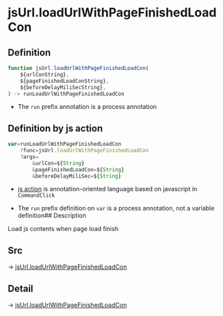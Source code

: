 # jsUrl.loadUrlWithPageFinishedLoadCon

## Definition

```js.js
function jsUrl.loadUrlWithPageFinishedLoadCon(
	${urlConString},
	${pageFinishedLoadConString},
	${beforeDelayMiliSecString},
) -> runLoadUrlWithPageFinishedLoadCon
```

- The `run` prefix annotation is a process annotation
## Definition by js action

```js.js
var=runLoadUrlWithPageFinishedLoadCon
	?func=jsUrl.loadUrlWithPageFinishedLoadCon
	?args=
		&urlCon=${String}
		&pageFinishedLoadCon=${String}
		&beforeDelayMiliSec=${String}
```

- [js action](#) is annotation-oriented language based on javascript in `CommandClick`

- The `run` prefix definition on `var` is a process annotation, not a variable definition## Description

Load js contents when page load finish


## Src

-> [jsUrl.loadUrlWithPageFinishedLoadCon](https://github.com/puutaro/CommandClick/blob/master/app/src/main/java/com/puutaro/commandclick/fragment_lib/terminal_fragment/js_interface/JsUrl.kt#L149)

## Detail

-> [jsUrl.loadUrlWithPageFinishedLoadCon](https://github.com/puutaro/CommandClick/blob/master/md/developer/js_interface/details/JsUrl/loadUrlWithPageFinishedLoadCon.md)
